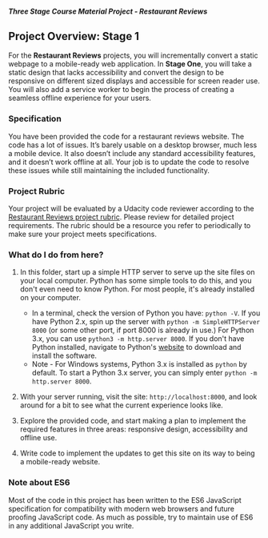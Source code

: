 
#### _Three Stage Course Material Project - Restaurant Reviews_

## Project Overview: Stage 1

For the **Restaurant Reviews** projects, you will incrementally convert a static webpage to a mobile-ready web application. In **Stage One**, you will take a static design that lacks accessibility and convert the design to be responsive on different sized displays and accessible for screen reader use. You will also add a service worker to begin the process of creating a seamless offline experience for your users.

### Specification

You have been provided the code for a restaurant reviews website. The code has a lot of issues. It’s barely usable on a desktop browser, much less a mobile device. It also doesn’t include any standard accessibility features, and it doesn’t work offline at all. Your job is to update the code to resolve these issues while still maintaining the included functionality.

### Project Rubric

Your project will be evaluated by a Udacity code reviewer according to the [Restaurant Reviews project rubric](https://review.udacity.com/#!/rubrics/1090/view). Please review for detailed project requirements. The rubric should be a resource you refer to periodically to make sure your project meets specifications.

### What do I do from here?

1. In this folder, start up a simple HTTP server to serve up the site files on your local computer. Python has some simple tools to do this, and you don't even need to know Python. For most people, it's already installed on your computer.

    * In a terminal, check the version of Python you have: `python -V`. If you have Python 2.x, spin up the server with `python -m SimpleHTTPServer 8000` (or some other port, if port 8000 is already in use.) For Python 3.x, you can use `python3 -m http.server 8000`. If you don't have Python installed, navigate to Python's [website](https://www.python.org/) to download and install the software.
   * Note -  For Windows systems, Python 3.x is installed as `python` by default. To start a Python 3.x server, you can simply enter `python -m http.server 8000`.
2. With your server running, visit the site: `http://localhost:8000`, and look around for a bit to see what the current experience looks like.
3. Explore the provided code, and start making a plan to implement the required features in three areas: responsive design, accessibility and offline use.
4. Write code to implement the updates to get this site on its way to being a mobile-ready website.

### Note about ES6
Most of the code in this project has been written to the ES6 JavaScript specification for compatibility with modern web browsers and future proofing JavaScript code. As much as possible, try to maintain use of ES6 in any additional JavaScript you write.
